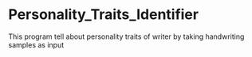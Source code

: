 # Personality_Traits_Identifier

This program tell about personality traits of writer by taking handwriting samples as input
